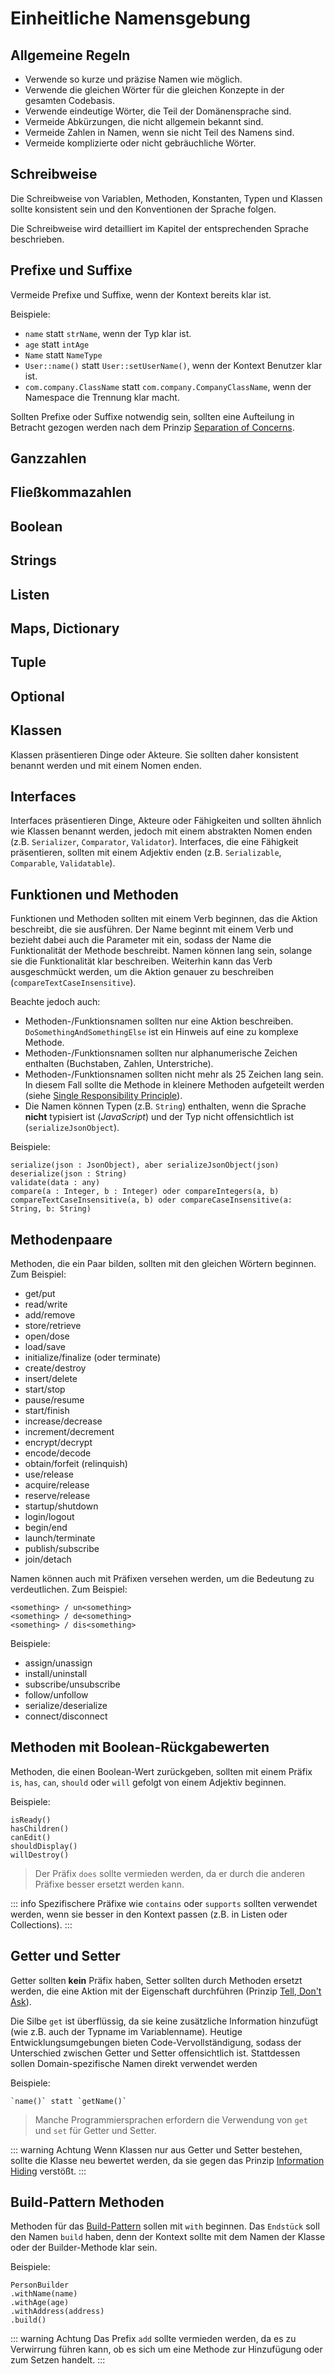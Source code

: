 # Einheitliche Namensgebung

## Allgemeine Regeln

- Verwende so kurze und präzise Namen wie möglich.
- Verwende die gleichen Wörter für die gleichen Konzepte in der gesamten Codebasis.
- Verwende eindeutige Wörter, die Teil der Domänensprache sind.
- Vermeide Abkürzungen, die nicht allgemein bekannt sind.
- Vermeide Zahlen in Namen, wenn sie nicht Teil des Namens sind.
- Vermeide komplizierte oder nicht gebräuchliche Wörter.

## Schreibweise

Die Schreibweise von Variablen, Methoden, Konstanten, Typen und Klassen sollte konsistent sein und den Konventionen der Sprache folgen.

Die Schreibweise wird detailliert im Kapitel der entsprechenden Sprache beschrieben.

## Prefixe und Suffixe

Vermeide Prefixe und Suffixe, wenn der Kontext bereits klar ist.

Beispiele:

- `name` statt `strName`, wenn der Typ klar ist.
- `age` statt `intAge`
- `Name` statt `NameType`
- `User::name()` statt `User::setUserName()`, wenn der Kontext Benutzer klar ist.
- `com.company.ClassName` statt `com.company.CompanyClassName`, wenn der Namespace die Trennung klar macht.

Sollten Prefixe oder Suffixe notwendig sein, sollten eine Aufteilung in Betracht gezogen werden nach dem Prinzip [Separation of Concerns](../2.principles/principles#soc).

## Ganzzahlen

## Fließkommazahlen

## Boolean

## Strings

## Listen

## Maps, Dictionary

## Tuple

## Optional

## Klassen

Klassen präsentieren Dinge oder Akteure.
Sie sollten daher konsistent benannt werden und mit einem Nomen enden.

## Interfaces

Interfaces präsentieren Dinge, Akteure oder Fähigkeiten und sollten ähnlich wie Klassen benannt werden, jedoch mit einem abstrakten Nomen enden (z.B. `Serializer`, `Comparator`, `Validator`).
Interfaces, die eine Fähigkeit präsentieren, sollten mit einem Adjektiv enden (z.B. `Serializable`, `Comparable`, `Validatable`).

## Funktionen und Methoden

Funktionen und Methoden sollten mit einem Verb beginnen, das die Aktion beschreibt, die sie ausführen.
Der Name beginnt mit einem Verb und bezieht dabei auch die Parameter mit ein, sodass der Name die Funktionalität der Methode beschreibt.
Namen können lang sein, solange sie die Funktionalität klar beschreiben.
Weiterhin kann das Verb ausgeschmückt werden, um die Aktion genauer zu beschreiben (`compareTextCaseInsensitive`).

Beachte jedoch auch:

- Methoden-/Funktionsnamen sollten nur eine Aktion beschreiben.
`DoSomethingAndSomethingElse` ist ein Hinweis auf eine zu komplexe Methode.
- Methoden-/Funktionsnamen sollten nur alphanumerische Zeichen enthalten (Buchstaben, Zahlen, Unterstriche).
- Methoden-/Funktionsnamen sollten nicht mehr als 25 Zeichen lang sein.
In diesem Fall sollte die Methode in kleinere Methoden aufgeteilt werden (siehe [Single Responsibility Principle](../2.principles/principles#srp)).
- Die Namen können Typen (z.B. `String`) enthalten, wenn die Sprache **nicht** typisiert ist (*JavaScript*) und der Typ nicht offensichtlich ist (`serializeJsonObject`).

Beispiele:

```text
serialize(json : JsonObject), aber serializeJsonObject(json)
deserialize(json : String)
validate(data : any)
compare(a : Integer, b : Integer) oder compareIntegers(a, b)
compareTextCaseInsensitive(a, b) oder compareCaseInsensitive(a: String, b: String)
```

## Methodenpaare

Methoden, die ein Paar bilden, sollten mit den gleichen Wörtern beginnen. Zum Beispiel:

- get/put
- read/write
- add/remove
- store/retrieve
- open/dose
- load/save
- initialize/finalize (oder terminate)
- create/destroy
- insert/delete
- start/stop
- pause/resume
- start/finish
- increase/decrease
- increment/decrement
- encrypt/decrypt
- encode/decode
- obtain/forfeit (relinquish)
- use/release
- acquire/release
- reserve/release
- startup/shutdown
- login/logout
- begin/end
- launch/terminate
- publish/subscribe
- join/detach

Namen können auch mit Präfixen versehen werden, um die Bedeutung zu verdeutlichen. Zum Beispiel:

```text
<something> / un<something>
<something> / de<something>
<something> / dis<something>
```

Beispiele:

- assign/unassign
- install/uninstall
- subscribe/unsubscribe
- follow/unfollow
- serialize/deserialize
- connect/disconnect

## Methoden mit Boolean-Rückgabewerten

Methoden, die einen Boolean-Wert zurückgeben, sollten mit einem Präfix `is`, `has`, `can`, `should` oder `will` gefolgt von einem Adjektiv beginnen.

Beispiele:

```text
isReady()
hasChildren()
canEdit()
shouldDisplay()
willDestroy()
```

> Der Präfix `does` sollte vermieden werden, da er durch die anderen Präfixe besser ersetzt werden kann.

::: info
Spezifischere Präfixe wie `contains` oder `supports` sollten verwendet werden, wenn sie besser in den Kontext passen (z.B. in Listen oder Collections).
:::

## Getter und Setter

Getter sollten **kein** Präfix haben, Setter sollten durch Methoden ersetzt werden, die eine Aktion mit der Eigenschaft durchführen (Prinzip [Tell, Don't Ask](../2.principles/principles#tda)).

Die Silbe `get` ist überflüssig, da sie keine zusätzliche Information hinzufügt (wie z.B. auch der Typname im Variablenname).
Heutige Entwicklungsumgebungen bieten Code-Vervollständigung, sodass der Unterschied zwischen Getter und Setter offensichtlich ist.
Stattdessen sollen Domain-spezifische Namen direkt verwendet werden

Beispiele:

```text
`name()` statt `getName()`
```

> Manche Programmiersprachen erfordern die Verwendung von `get` und `set` für Getter und Setter.

::: warning Achtung
Wenn Klassen nur aus Getter und Setter bestehen, sollte die Klasse neu bewertet werden, da sie gegen das Prinzip [Information Hiding](../2.principles/principles#ih) verstößt.
:::

## Build-Pattern Methoden

Methoden für das [Build-Pattern](../4.designpatterns/builder) sollen mit `with` beginnen.
Das `Endstück` soll den Namen `build` haben, denn der Kontext sollte mit dem Namen der Klasse oder der Builder-Methode klar sein.

Beispiele:

```text
PersonBuilder
.withName(name)
.withAge(age)
.withAddress(address)
.build()
```

::: warning Achtung
Das Prefix `add` sollte vermieden werden, da es zu Verwirrung führen kann, ob es sich um eine Methode zur Hinzufügung oder zum Setzen handelt.
:::
